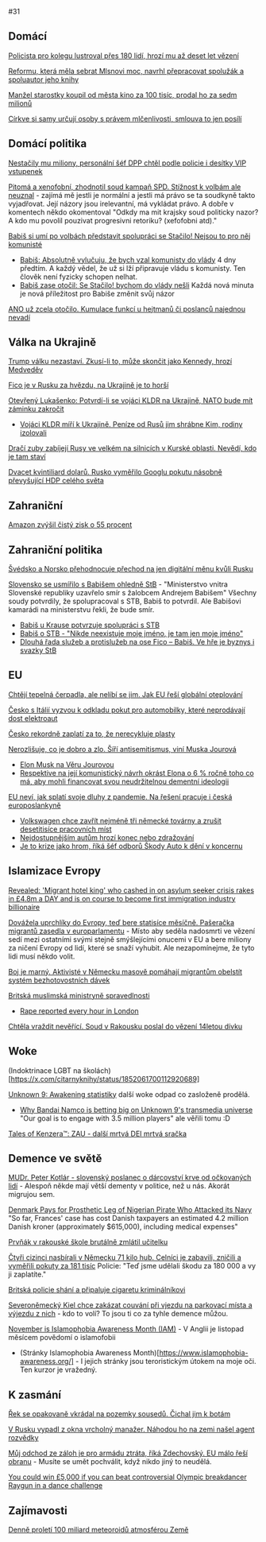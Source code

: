 #31

## Domácí

[Policista pro kolegu lustroval přes 180 lidí, hrozí mu až deset let vězení](https://www.novinky.cz/clanek/krimi-policista-pro-kolegu-lustroval-pres-180-lidi-hrozi-mu-az-deset-let-vezeni-40496756)

[Reformu, která měla sebrat Mlsnovi moc, navrhl přepracovat spolužák a spoluautor jeho knihy](https://www.novinky.cz/clanek/domaci-reformu-ktera-mela-sebrat-mlsnovi-moc-navrhl-prepracovat-spoluzak-a-spoluautor-jeho-knihy-40496198)

[Manžel starostky koupil od města kino za 100 tisíc, prodal ho za sedm milionů](https://www.idnes.cz/usti/zpravy/lom-kino-prodej-oprava-schwarz-urban-mesto-zaloba.A241106_153410_usti-zpravy_grr)

[Církve si samy určují osoby s právem mlčenlivosti, smlouva to jen posílí](https://www.novinky.cz/clanek/domaci-cirkve-si-samy-urcuji-osoby-s-pravem-mlcenlivosti-smlouva-to-jen-posili-40496845)

## Domácí politika
[Nestačily mu miliony, personální šéf DPP chtěl podle policie i desítky VIP vstupenek](https://www.novinky.cz/clanek/krimi-nestacily-mu-miliony-personalni-sef-dpp-chtel-podle-policie-i-desitky-vip-vstupenek-40493657)

[Pitomá a xenofobní, zhodnotil soud kampaň SPD. Stížnost k volbám ale neuznal](https://www.idnes.cz/brno/zpravy/soud-hodnoceni-volby-2024-kampan-spd-stiznost.A241018_155158_brno-zpravy_mos1) - zajímá mě jestli je normální a jestli má právo se ta soudkyně takto vyjadřovat. Její názory jsou irelevantní, má vykládat právo. A dobře v komentech někdo okomentoval "Odkdy ma mit krajsky soud politicky nazor? A kdo mu povolil pouzivat progresivni retoriku? (xefofobni atd)."

[Babiš si umí po volbách představit spolupráci se Stačilo! Nejsou to pro něj komunisté](https://www.novinky.cz/clanek/domaci-babis-si-umi-predstavit-spolupraci-se-stacilo-nejsou-to-pro-nej-komuniste-40493715)
 * [Babiš: Absolutně vylučuju, že bych vzal komunisty do vlády](https://www.novinky.cz/clanek/domaci-babis-absolutne-vylucuju-ze-bych-vzal-komunisty-do-vlady-40492656) 4 dny předtím. A každý vědel, že už si lží připravuje vládu s komunisty. Ten člověk není fyzicky schopen nelhat.
 * [Babiš zase otočil: Se Stačilo! bychom do vlády nešli](https://www.novinky.cz/clanek/domaci-babis-zase-otocil-se-stacilo-bychom-do-vlady-nesli-40493777) Každá nová minuta je nová příležitost pro Babiše změnit svůj názor

[ANO už zcela otočilo. Kumulace funkcí u hejtmanů či poslanců najednou nevadí](https://www.novinky.cz/clanek/domaci-ano-uz-zcela-otocilo-kumulace-funkci-u-hejtmanu-ci-poslancu-najednou-nevadi-40495568)

## Válka na Ukrajině

[Trump válku nezastaví. Zkusí-li to, může skončit jako Kennedy, hrozí Medveděv](https://www.idnes.cz/zpravy/zahranicni/medvedev-rusko-ukrajina-trump-volby-usa.A241104_085851_zahranicni_ikro)

[Fico je v Rusku za hvězdu, na Ukrajině je to horší](https://www.novinky.cz/clanek/zahranicni-evropa-fico-je-v-rusku-za-hvezdu-na-ukrajine-je-to-horsi-40495125)

[Otevřený Lukašenko: Potvrdí-li se vojáci KLDR na Ukrajině, NATO bude mít záminku zakročit](https://www.novinky.cz/clanek/valka-na-ukrajine-otevreny-lukasenko-potvrdi-li-se-vojaci-kldr-na-ukrajine-nato-bude-mit-zaminku-zakrocit-40494369)
 * [Vojáci KLDR míří k Ukrajině. Peníze od Rusů jim shrábne Kim, rodiny izolovali](https://www.idnes.cz/zpravy/zahranicni/jizni-korea-kldr-rusko-usa-vojaci-ukrajina-usa-valka.A241024_113239_zahranicni_jhr)

[Dračí zuby zabíjejí Rusy ve velkém na silnicích v Kurské oblasti. Nevědí, kdo je tam staví](https://www.novinky.cz/clanek/valka-na-ukrajine-draci-zuby-zabijeji-rusy-ve-velkem-na-silnicich-v-kurske-oblasti-nevedi-kdo-je-tam-stavi-40494520)

[Dvacet kvintiliard dolarů. Rusko vyměřilo Googlu pokutu násobně převyšující HDP celého světa](https://www.novinky.cz/clanek/ekonomika-dvacet-kvintiliard-dolaru-rusko-vymerilo-googlu-pokutu-nasobne-prevysujici-hdp-celeho-sveta-40495264)

## Zahraniční

[Amazon zvýšil čistý zisk o 55 procent](https://www.novinky.cz/clanek/ekonomika-amazon-zvysil-cisty-zisk-o-55-procent-40495409)

## Zahraniční politika

[Švédsko a Norsko přehodnocuje přechod na jen digitální měnu kvůli Rusku](https://www.theguardian.com/world/2024/oct/30/sweden-and-norway-rethink-cashless-society-plans-over-russia-security-fears)

[Slovensko se usmířilo s Babišem ohledně StB](https://www.novinky.cz/clanek/domaci-slovensko-se-dohodlo-s-babisem-ohledne-evidence-u-stb-40493951) - "Ministerstvo vnitra Slovenské republiky uzavřelo smír s žalobcem Andrejem Babišem" Všechny soudy potvrdily, že spolupracoval s STB, Babiš to potvrdil. Ale Babišovi kamarádi na ministerstvu řekli, že bude smír.
 * [Babiš u Krause potvrzuje spolupráci s STB](https://youtube.com/shorts/qNGr_60E3iI)
 * [Babiš o STB - "Nikde neexistuje moje jméno, je tam jen moje jméno"](https://youtube.com/shorts/Maho3j2uN8I)
 * [Dlouhá řada služeb a protislužeb na ose Fico – Babiš. Ve hře je byznys i svazky StB](https://hlidacipes.org/dlouha-rada-sluzeb-a-protisluzeb-na-ose-fico-babis-ve-hre-je-byznys-i-svazky-stb/)

## EU

[Chtějí tepelná čerpadla, ale nelíbí se jim. Jak EU řeší globální oteplování](https://www.idnes.cz/hobby/domov/tepelne-cerpadlo-fluorovane-plyny-zakaz-eu-unie-gwp-fplyn.A241101_085926_hobby-domov_bma)

[Česko s Itálií vyzvou k odkladu pokut pro automobilky, které neprodávají dost elektroaut](https://www.novinky.cz/clanek/ekonomika-cesko-s-italii-vyzvou-k-odkladu-pokut-pro-automobilky-ktere-neprodavaji-dost-elektroaut-40495616)

[Česko rekordně zaplatí za to, že nerecykluje plasty](https://www.seznamzpravy.cz/clanek/ekonomika-byznys-trendy-analyzy-cesko-rekordne-zaplati-za-to-ze-nerecykluje-plasty-263024)

[Nerozlišuje, co je dobro a zlo. Šíří antisemitismus, viní Muska Jourová](https://www.idnes.cz/zpravy/zahranicni/vera-jourova-elon-musk-socialni-sit-x-zlo-nenavist-rozhovor-usa.A241016_194134_zahranicni_Ichuc)
  *  [Elon Musk na Věru Jourovou](https://x.com/elonmusk/status/1846970499122823345)
  *  [Respektive na její komunistický návrh okrást Elona o 6 % ročně toho co má, aby mohli financovat svou neudržitelnou dementní ideologii](https://x.com/stillgray/status/1846874299019546812)

[EU neví, jak splatí svoje dluhy z pandemie. Na řešení pracuje i česká europoslankyně](https://zpravy.aktualne.cz/zahranici/evropsky-parlament/eu-nevi-jak-splati-svoje-dluhy-na-reseni-pracuje-i-ceska-eur/r~d7923ec892b511efbf960cc47ab5f122/)
 * [Volkswagen chce zavřít nejméně tři německé továrny a zrušit desetitisíce pracovních míst](https://www.novinky.cz/clanek/ekonomika-volkswagen-zvazuje-v-ramci-uspor-snizeni-a-zmrazeni-mezd-40494791)
 * [Nejdostupnějším autům hrozí konec nebo zdražování](https://www.novinky.cz/clanek/ekonomika-nejdostupnejsim-autum-hrozi-konec-nebo-zdrazovani-40495149)
 * [Je to krize jako hrom, říká šéf odborů Škody Auto k dění v koncernu](https://www.novinky.cz/clanek/ekonomika-je-to-krize-jako-hrom-rika-sef-odboru-skody-auto-k-deni-v-koncernu-40495420)

## Islamizace Evropy

[Revealed: 'Migrant hotel king' who cashed in on asylum seeker crisis rakes in £4.8m a DAY and is on course to become first immigration industry billionaire](https://www.dailymail.co.uk/news/article-14034971/Migrant-hotel-king-cashed-asylum-seeker-crisis-immigration-industry-billionaire.html)

[Dovážela uprchlíky do Evropy, teď bere statisíce měsíčně. Pašeračka migrantů zasedla v europarlamentu](https://www.ctidoma.cz/clanek/publicistika/dovazela-uprchliky-do-evropy-ted-bere-statisice-mesicne-paseracka-migrantu-zasedla-v-europarlamentu-79152) - Místo aby seděla nadosmrti ve vězení sedí mezi ostatními svými stejně smýšlejícími onucemi v EU a bere miliony za ničení Evropy od lidí, které se snaží vyhubit. Ale nezapomínejme, že tyto lidi musí někdo volit.

[Boj je marný. Aktivisté v Německu masově pomáhají migrantům obelstít systém bezhotovostních dávek](https://www.novinky.cz/clanek/zahranicni-evropa-boj-je-marny-aktiviste-v-nemecku-pomohli-migrantum-obelstit-system-bezhotovostnich-davek-40494504)

[Britská muslimská ministryně spravedlnosti](https://en.wikipedia.org/wiki/Shabana_Mahmood)
 * [Rape reported every hour in London](https://www.bbc.com/news/articles/cxr202eee0no)

[Chtěla vraždit nevěřící. Soud v Rakousku poslal do vězení 14letou dívku](https://www.novinky.cz/clanek/zahranicni-evropa-chtela-vrazdit-neverici-soud-v-rakousku-poslal-do-vezeni-14letou-divku-40494131) 

## Woke

(Indoktrinace LGBT na školách)[https://x.com/citarnyknihy/status/1852061700112920689]

[Unknown 9: Awakening statistiky](https://steamcharts.com/app/1477940) další woke odpad co zasloženě prodělá.
 * [Why Bandai Namco is betting big on Unknown 9's transmedia universe](https://www.gamesindustry.biz/why-bandai-namco-is-betting-big-on-unknown-9s-transmedia-universe) "Our goal is to engage with 3.5 million players" ale věřili tomu :D

[Tales of Kenzera™: ZAU - další mrtvá DEI mrtvá sračka](https://steamcharts.com/app/2316580)

## Demence ve světě

[MUDr. Peter Kotlár - slovenský poslanec o dárcovství krve od očkovaných lidí](https://x.com/ostravanda_/status/1851146030022107601) - Alespoň někde mají větší dementy v politice, než u nás. Akorát migrujou sem.

[Denmark Pays for Prosthetic Leg of Nigerian Pirate Who Attacked its Navy](https://www.newsweek.com/denmark-pays-prosthetic-leg-nigerian-pirate-who-attacked-its-navy-1967139) "So far, Frances' case has cost Danish taxpayers an estimated 4.2 million Danish kroner (approximately $615,000), including medical expenses"

[Prvňák v rakouské škole brutálně zmlátil učitelku](https://www.novinky.cz/clanek/zahranicni-evropa-prvnak-v-rakouske-skole-brutalne-zmlatil-ucitelku-40494010)

[Čtyři cizinci nasbírali v Německu 71 kilo hub. Celníci je zabavili, zničili a vyměřili pokuty za 181 tisíc](https://www.novinky.cz/clanek/koktejl-ctyri-cizinci-nasbirali-v-nemecku-71-kilo-hub-celnici-je-zabavili-znicili-a-vymerili-pokuty-za-181-tisic-40494206) Policie: "Teď jsme udělali škodu za 180 000 a vy ji zaplatíte."

[Britská policie shání a připaluje cigaretu kriminálníkovi](https://www.youtube.com/watch?v=Zz17sE4OBCU)

[Severoněmecký Kiel chce zakázat couvání při vjezdu na parkovací místa a výjezdu z nich](https://www.novinky.cz/clanek/zahranicni-evropa-severonemecky-kiel-chce-zakazat-couvani-pri-vjezdu-a-vyjezdu-z-parkovacich-mist-40495562) - kdo to volí? To jsou ti co za tyhle demence můžou.

[November is Islamophobia Awareness Month (IAM)](https://www.sussex.ac.uk/broadcast/read/66099) - V Anglii je listopad měsícem povědomí o islamofobii
 * (Stránky Islamophobia Awareness Month)[https://www.islamophobia-awareness.org/] - I jejich stránky jsou teroristickým útokem na moje oči. Ten kurzor je vražedný.

## K zasmání

[Řek se opakovaně vkrádal na pozemky sousedů. Čichal jim k botám](https://www.novinky.cz/clanek/koktejl-rek-se-opakovane-vkradal-na-pozemky-sousedu-cichal-jim-k-botam-40493726)

[V Rusku vypadl z okna vrcholný manažer. Náhodou ho na zemi našel agent rozvědky](https://www.novinky.cz/clanek/zahranicni-evropa-v-rusku-vypadl-z-okna-vrcholovy-manazer-nahodou-ho-na-zemi-nasel-agent-rozvedky-40493793)

[Můj odchod ze záloh je pro armádu ztráta, říká Zdechovský. EU málo řeší obranu](https://zpravy.aktualne.cz/zahranici/evropsky-parlament/evropsky-podcast/r~693e2b4292c111ef801c0cc47ab5f122/) - Musíte se umět pochválit, když nikdo jiný to neudělá.

[You could win £5,000 if you can beat controversial Olympic breakdancer Raygun in a dance challenge](https://www.thesun.co.uk/sport/31420283/win-beat-olympic-breakdancer-raygun-dance-challenge/)

## Zajímavosti

[Denně proletí 100 miliard meteoroidů atmosférou Země](https://sess.stanford.edu/research/meteors)
